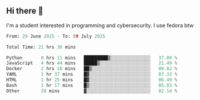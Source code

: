 ## Hi there 👋

I'm a student interested in programming and cybersecurity. I use fedora btw
<!--START_SECTION:waka-->

```python
From: 29 June 2025 - To: 09 July 2025

Total Time: 21 hrs 36 mins

Python       8 hrs 11 mins   █████████▒░░░░░░░░░░░░░░░   37.09 %
JavaScript   4 hrs 44 mins   █████▒░░░░░░░░░░░░░░░░░░░   21.49 %
Docker       2 hrs 10 mins   ██▒░░░░░░░░░░░░░░░░░░░░░░   09.82 %
YAML         1 hr 37 mins    █▓░░░░░░░░░░░░░░░░░░░░░░░   07.33 %
HTML         1 hr 25 mins    █▓░░░░░░░░░░░░░░░░░░░░░░░   06.49 %
Bash         1 hr 17 mins    █▒░░░░░░░░░░░░░░░░░░░░░░░   05.83 %
Other        28 mins         ▓░░░░░░░░░░░░░░░░░░░░░░░░   02.14 %
```

<!--END_SECTION:waka-->
